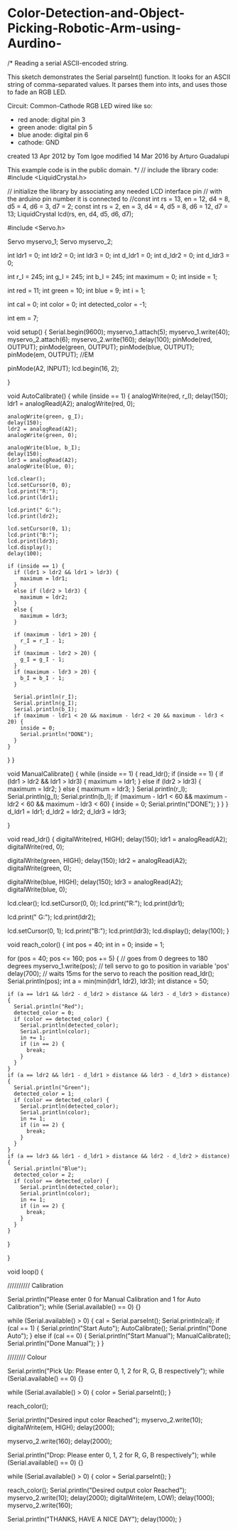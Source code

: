 # Color-Detection-and-Object-Picking-Robotic-Arm-using-Aurdino-


/*
  Reading a serial ASCII-encoded string.

  This sketch demonstrates the Serial parseInt() function.
  It looks for an ASCII string of comma-separated values.
  It parses them into ints, and uses those to fade an RGB LED.

  Circuit: Common-Cathode RGB LED wired like so:
  - red anode: digital pin 3
  - green anode: digital pin 5
  - blue anode: digital pin 6
  - cathode: GND

  created 13 Apr 2012
  by Tom Igoe
  modified 14 Mar 2016
  by Arturo Guadalupi

  This example code is in the public domain.
*/
// include the library code:
#include <LiquidCrystal.h>

// initialize the library by associating any needed LCD interface pin
// with the arduino pin number it is connected to
//const int rs = 13, en = 12, d4 = 8, d5 = 4, d6 = 3, d7 = 2;
const int rs = 2, en = 3, d4 = 4, d5 = 8, d6 = 12, d7 = 13;
LiquidCrystal lcd(rs, en, d4, d5, d6, d7);

#include <Servo.h>

Servo myservo_1;
Servo myservo_2;

int ldr1 = 0;
int ldr2 = 0;
int ldr3 = 0;
int d_ldr1 = 0;
int d_ldr2 = 0;
int d_ldr3 = 0;

int r_I = 245;
int g_I = 245;
int b_I = 245;
int maximum = 0;
int inside = 1;

int red = 11;
int green = 10;
int blue = 9;
int i = 1;

int cal = 0;
int color = 0;
int detected_color = -1;

int em = 7;

void setup() {
  Serial.begin(9600);
  myservo_1.attach(5);
  myservo_1.write(40);
  myservo_2.attach(6);
  myservo_2.write(160);
  delay(100);
  pinMode(red, OUTPUT);
  pinMode(green, OUTPUT);
  pinMode(blue, OUTPUT);
  pinMode(em, OUTPUT); //EM

  pinMode(A2, INPUT);
  lcd.begin(16, 2);

}

void AutoCalibrate() {
  while (inside == 1) {
    analogWrite(red, r_I);
    delay(150);
    ldr1 = analogRead(A2);
    analogWrite(red, 0);

    analogWrite(green, g_I);
    delay(150);
    ldr2 = analogRead(A2);
    analogWrite(green, 0);

    analogWrite(blue, b_I);
    delay(150);
    ldr3 = analogRead(A2);
    analogWrite(blue, 0);

    lcd.clear();
    lcd.setCursor(0, 0);
    lcd.print("R:");
    lcd.print(ldr1);

    lcd.print(" G:");
    lcd.print(ldr2);

    lcd.setCursor(0, 1);
    lcd.print("B:");
    lcd.print(ldr3);
    lcd.display();
    delay(100);

    if (inside == 1) {
      if (ldr1 > ldr2 && ldr1 > ldr3) {
        maximum = ldr1;
      }
      else if (ldr2 > ldr3) {
        maximum = ldr2;
      }
      else {
        maximum = ldr3;
      }

      if (maximum - ldr1 > 20) {
        r_I = r_I - 1;
      }
      if (maximum - ldr2 > 20) {
        g_I = g_I - 1;
      }
      if (maximum - ldr3 > 20) {
        b_I = b_I - 1;
      }

      Serial.println(r_I);
      Serial.println(g_I);
      Serial.println(b_I);
      if (maximum - ldr1 < 20 && maximum - ldr2 < 20 && maximum - ldr3 < 20) {
        inside = 0;
        Serial.println("DONE");
      }
    }
  }
}

void ManualCalibrate() {
  while (inside == 1) {
    read_ldr();
    if (inside == 1) {
      if (ldr1 > ldr2 && ldr1 > ldr3) {
        maximum = ldr1;
      }
      else if (ldr2 > ldr3) {
        maximum = ldr2;
      }
      else {
        maximum = ldr3;
      }
      Serial.println(r_I);
      Serial.println(g_I);
      Serial.println(b_I);
      if (maximum - ldr1 < 60 && maximum - ldr2 < 60 && maximum - ldr3 < 60) {
        inside = 0;
        Serial.println("DONE");
      }
    }
  }
  d_ldr1 = ldr1;
  d_ldr2 = ldr2;
  d_ldr3 = ldr3;


}

void read_ldr() {
  digitalWrite(red, HIGH);
  delay(150);
  ldr1 = analogRead(A2);
  digitalWrite(red, 0);

  digitalWrite(green, HIGH);
  delay(150);
  ldr2 = analogRead(A2);
  digitalWrite(green, 0);

  digitalWrite(blue, HIGH);
  delay(150);
  ldr3 = analogRead(A2);
  digitalWrite(blue, 0);

  lcd.clear();
  lcd.setCursor(0, 0);
  lcd.print("R:");
  lcd.print(ldr1);

  lcd.print(" G:");
  lcd.print(ldr2);

  lcd.setCursor(0, 1);
  lcd.print("B:");
  lcd.print(ldr3);
  lcd.display();
  delay(100);
}

void reach_color() {
  int pos = 40;
  int in = 0;
  inside = 1;

  for (pos = 40; pos <= 160; pos += 5) { // goes from 0 degrees to 180 degrees
    myservo_1.write(pos);              // tell servo to go to position in variable 'pos'
    delay(700);                       // waits 15ms for the servo to reach the position
    read_ldr();
    Serial.println(pos);
    int a = min(min(ldr1, ldr2), ldr3);
    int distance = 50;


    if (a == ldr1 && ldr2 - d_ldr2 > distance && ldr3 - d_ldr3 > distance) {
      Serial.println("Red");
      detected_color = 0;
      if (color == detected_color) {
        Serial.println(detected_color);
        Serial.println(color);
        in += 1;
        if (in == 2) {
          break;
        }
      }
    }
    if (a == ldr2 && ldr1 - d_ldr1 > distance && ldr3 - d_ldr3 > distance) {
      Serial.println("Green");
      detected_color = 1;
      if (color == detected_color) {
        Serial.println(detected_color);
        Serial.println(color);
        in += 1;
        if (in == 2) {
          break;
        }
      }
    }
    if (a == ldr3 && ldr1 - d_ldr1 > distance && ldr2 - d_ldr2 > distance) {
      Serial.println("Blue");
      detected_color = 2;
      if (color == detected_color) {
        Serial.println(detected_color);
        Serial.println(color);
        in += 1;
        if (in == 2) {
          break;
        }
      }
    }
  }

}

void loop() {

  ////////// Calibration

  Serial.println("Please enter 0 for Manual Calibration and 1 for Auto Calibration");
  while (Serial.available() == 0) {}

  while (Serial.available() > 0) {
    cal = Serial.parseInt();
    Serial.println(cal);
    if (cal == 1) {
      Serial.println("Start Auto");
      AutoCalibrate();
      Serial.println("Done Auto");
    }
    else if (cal == 0) {
      Serial.println("Start Manual");
      ManualCalibrate();
      Serial.println("Done Manual");
    }
  }

  //////// Colour

  Serial.println("Pick Up: Please enter 0, 1, 2 for R, G, B respectively");
  while (Serial.available() == 0) {}

  while (Serial.available() > 0) {
    color = Serial.parseInt();
  }

  reach_color();

  Serial.println("Desired input color Reached");
  myservo_2.write(10);
  digitalWrite(em, HIGH);
  delay(2000);

  myservo_2.write(160);
  delay(2000);

  Serial.println("Drop: Please enter 0, 1, 2 for R, G, B respectively");
  while (Serial.available() == 0) {}

  while (Serial.available() > 0) {
    color = Serial.parseInt();
  }

  reach_color();
  Serial.println("Desired output color Reached");
  myservo_2.write(10);
  delay(2000);
  digitalWrite(em, LOW);
  delay(1000);
  myservo_2.write(160);

  Serial.println("THANKS, HAVE A NICE DAY");
  delay(1000);
}
